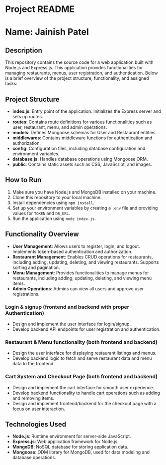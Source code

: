 # Project README

# Name: Jainish Patel

## Description
This repository contains the source code for a web application built with Node.js and Express.js. This application provides functionalities for managing restaurants, menus, user registration, and authentication. Below is a brief overview of the project structure, functionality, and assigned tasks:

## Project Structure

- **index.js**: Entry point of the application. Initializes the Express server and sets up routes.
- **routes**: Contains route definitions for various functionalities such as user, restaurant, menu, and admin operations.
- **models**: Defines Mongoose schemas for User and Restaurant entities.
- **middlewares**: Contains middleware functions for authentication and authorization.
- **config**: Configuration files, including database configuration and environment variables.
- **database.js**: Handles database operations using Mongoose ORM.
- **public**: Contains static assets such as CSS, JavaScript, and images.

## How to Run

1. Make sure you have Node.js and MongoDB installed on your machine.
2. Clone this repository to your local machine.
3. Install dependencies using `npm install`.
4. Set up your environment variables by creating a `.env` file and providing values for `TOKEN` and `DB_URL`.
5. Run the application using `node index.js`.

## Functionality Overview

- **User Management**: Allows users to register, login, and logout. Implements token-based authentication and authorization.
- **Restaurant Management**: Enables CRUD operations for restaurants, including adding, updating, deleting, and viewing restaurants. Supports sorting and pagination.
- **Menu Management**: Provides functionalities to manage menus for restaurants, including adding, updating, deleting, and viewing menu items.
- **Admin Operations**: Admins can view all users and approve user registrations.


### Login & signup (frontend and backend with proper Authentication)
- Design and implement the user interface for login/signup.
- Develop backend API endpoints for user registration and authentication.

### Restaurant & Menu functionality (both frontend and backend)
- Design the user interface for displaying restaurant listings and menus.
- Develop backend logic to fetch and serve restaurant data and menu data to the frontend.

### Cart System and Checkout Page (both frontend and backend)
- Design and implement the cart interface for smooth user experience.
- Develop backend functionality to handle cart operations such as adding and removing items.
- Design and implement frontend/backend for the checkout page with a focus on user interaction.

## Technologies Used

- **Node.js**: Runtime environment for server-side JavaScript.
- **Express.js**: Web application framework for Node.js.
- **MongoDB**: NoSQL database for storing application data.
- **Mongoose**: ODM library for MongoDB, used for data modeling and database operations.
